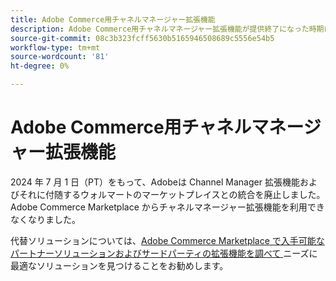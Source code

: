```yaml
---
title: Adobe Commerce用チャネルマネージャー拡張機能
description: Adobe Commerce用チャネルマネージャー拡張機能が提供終了になった時期について説明します。
source-git-commit: 08c3b323fcff5630b5165946508689c5556e54b5
workflow-type: tm+mt
source-wordcount: '81'
ht-degree: 0%

---
```



# Adobe Commerce用チャネルマネージャー拡張機能

2024 年 7 月 1 日（PT）をもって、Adobeは Channel Manager 拡張機能およびそれに付随するウォルマートのマーケットプレイスとの統合を廃止しました。 Adobe Commerce Marketplace からチャネルマネージャー拡張機能を利用できなくなりました。

代替ソリューションについては、[Adobe Commerce Marketplace で入手可能なパートナーソリューションおよびサードパーティの拡張機能を調べて ](https://commercemarketplace.adobe.com/) ニーズに最適なソリューションを見つけることをお勧めします。

